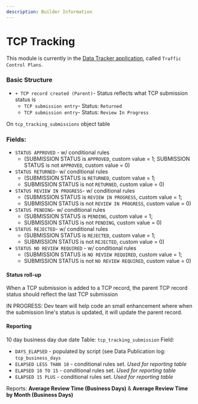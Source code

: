 ```yaml
---
description: Builder Information
---
```


# TCP Tracking

This module is currently in the [Data Tracker application](https://data.mobility.austin.gov/data-tracker/#), called `Traffic Control Plans`.

### Basic Structure

* `+ TCP record created (Parent)`- Status reflects what TCP submission status is
  * `TCP submission entry`- Status: `Returned`
  * `TCP submission entry`- Status: `Review In Progress`

On `tcp_tracking_submissions` object table

### Fields:

* `STATUS APPROVED` - w/ conditional rules
  * \(SUBMISSION STATUS is `APPROVED`, custom value = 1; SUBMISSION STATUS is not `APPROVED`, custom value = 0\)
* `STATUS RETURNED`- w/ conditional rules
  * \(SUBMISSION STATUS is `RETURNED`, custom value = 1; 
  * SUBMISSION STATUS is not `RETURNED`, custom value = 0\)
* `STATUS REVIEW IN PROGRESS`- w/ conditional rules 
  * \(SUBMISSION STATUS is `REVIEW IN PROGRESS`, custom value = 1; 
  * SUBMISSION STATUS is not `REVIEW IN PROGRESS`, custom value = 0\)
* `STATUS PENDING`- w/ conditional rules 
  * \(SUBMISSION STATUS is `PENDING`, custom value = 1; 
  * SUBMISSION STATUS is not `PENDING`, custom value = 0\)
* `STATUS REJECTED`- w/ conditional rules 
  * \(SUBMISSION STATUS is `REJECTED`, custom value = 1; 
  * SUBMISSION STATUS is not `REJECTED`, custom value = 0\)
* `STATUS NO REVIEW REQUIRED` - w/ conditional rules 
  * \(SUBMISSION STATUS is `NO REVIEW REQUIRED`, custom value = 1; 
  * SUBMISSION STATUS is not `NO REVIEW REQUIRED`, custom value = 0\)

#### Status roll-up

When a TCP submission is added to a TCP record, the parent TCP record status should reflect the last TCP submission

IN PROGRESS: Dev team will help code an small enhancement where when the submission line's status is updated, it will update the parent record.

#### Reporting

10 day business day due date Table: `tcp_tracking_submission` Field:

* `DAYS_ELAPSED` - populated by script \(see Data Publication log: `tcp_business_days`
* `ELAPSED LESS THAN 10` - conditional rules set. _Used for reporting table_
* `ELAPSED 10 TO 15` - conditional rules set. _Used for reporting table_
* `ELAPSED 15 PLUS` - conditional rules set. _Used for reporting table_

Reports: **Average Review Time \(Business Days\)** & **Average Review Time by Month \(Business Days\)**

